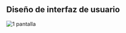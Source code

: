 ## Diseño de interfaz de usuario

![1 pantalla](https://user-images.githubusercontent.com/104042510/184978996-4f7386d3-7aff-414d-bf78-ef760ed7198f.png)
